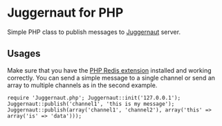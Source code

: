 # Juggernaut for PHP #

Simple PHP class to publish messages to [Juggernaut](https://github.com/maccman/juggernaut/) server.

## Usages ##

Make sure that you have the [PHP Redis extension](https://github.com/owlient/phpredis) installed and working correctly. You can send a simple message to a single channel or send an array to multiple channels as in the second example.

`
require 'Juggernaut.php';
Juggernaut::init('127.0.0.1');
Juggernaut::publish('channel1', 'this is my message');
Juggernaut::publish(array('channel1', 'channel2'), array('this' => array('is' => 'data')));
`
